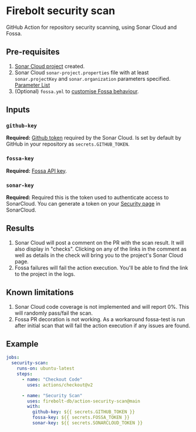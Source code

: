# Firebolt security scan

GitHub Action for repository security scanning, using Sonar Cloud and Fossa.

## Pre-requisites

1. [Sonar Cloud project](https://sonarcloud.io/projects) created.
1. Sonar Cloud `sonar-project.properties` file with at least `sonar.projectKey` and `sonar.organization` parameters specified. [Parameter List](https://docs.sonarcloud.io/advanced-setup/analysis-parameters/)
1. (Optional) `fossa.yml` to [customise Fossa behaviour](https://github.com/fossas/fossa-cli/blob/master/docs/references/files/fossa-yml.md).

## Inputs

### `github-key`
**Required:** [Github token](https://docs.github.com/en/actions/security-guides/automatic-token-authentication) required by the Sonar Cloud. Is set by default by GitHub in your repository as `secrets.GITHUB_TOKEN`.
### `fossa-key`
**Required:** [Fossa API key](https://docs.fossa.com/docs/api-reference#api-tokens).
### `sonar-key`
**Required:** Required this is the token used to authenticate access to SonarCloud. You can generate a token on your [Security page](https://sonarcloud.io/account/security/) in SonarCloud.

## Results

1. Sonar Cloud will post a comment on the PR with the scan result. It will also display in "checks". Clicking on any of the links in the comment as well as details in the check will bring you to the project's Sonar Cloud page.
1. Fossa failures will fail the action execution. You'll be able to find the link to the project in the logs.

## Known limitations

1. Sonar Cloud code coverage is not implemented and will report 0%. This will randomly pass/fail the scan.
1. Fossa PR decoration is not working. As a workaround fossa-test is run after initial scan that will fail the action execution if any issues are found.

## Example

```yml
jobs:
  security-scan:
    runs-on: ubuntu-latest
    steps:
      - name: "Checkout Code"
        uses: actions/checkout@v2

      - name: "Security Scan"
        uses: firebolt-db/action-security-scan@main
        with:
          github-key: ${{ secrets.GITHUB_TOKEN }}
          fossa-key: ${{ secrets.FOSSA_TOKEN }}
          sonar-key: ${{ secrets.SONARCLOUD_TOKEN }}
```